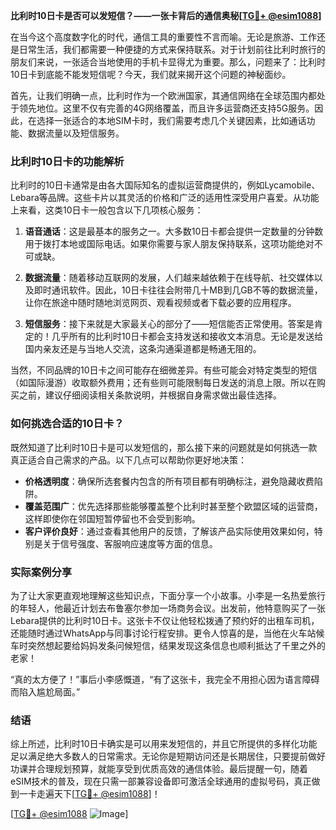 **比利时10日卡是否可以发短信？——一张卡背后的通信奥秘[[TG💪+ @esim1088](https://t.me/s/esim1088)]**

在当今这个高度数字化的时代，通信工具的重要性不言而喻。无论是旅游、工作还是日常生活，我们都需要一种便捷的方式来保持联系。对于计划前往比利时旅行的朋友们来说，一张适合当地使用的手机卡显得尤为重要。那么，问题来了：比利时10日卡到底能不能发短信呢？今天，我们就来揭开这个问题的神秘面纱。

首先，让我们明确一点，比利时作为一个欧洲国家，其通信网络在全球范围内都处于领先地位。这里不仅有完善的4G网络覆盖，而且许多运营商还支持5G服务。因此，在选择一张适合的本地SIM卡时，我们需要考虑几个关键因素，比如通话功能、数据流量以及短信服务。

### 比利时10日卡的功能解析

比利时的10日卡通常是由各大国际知名的虚拟运营商提供的，例如Lycamobile、Lebara等品牌。这些卡片以其灵活的价格和广泛的适用性深受用户喜爱。从功能上来看，这类10日卡一般包含以下几项核心服务：

1. **语音通话**：这是最基本的服务之一。大多数10日卡都会提供一定数量的分钟数用于拨打本地或国际电话。如果你需要与家人朋友保持联系，这项功能绝对不可或缺。
   
2. **数据流量**：随着移动互联网的发展，人们越来越依赖于在线导航、社交媒体以及即时通讯软件。因此，10日卡往往会附带几十MB到几GB不等的数据流量，让你在旅途中随时随地浏览网页、观看视频或者下载必要的应用程序。

3. **短信服务**：接下来就是大家最关心的部分了——短信能否正常使用。答案是肯定的！几乎所有的比利时10日卡都会支持发送和接收文本消息。无论是发送给国内亲友还是与当地人交流，这条沟通渠道都是畅通无阻的。

当然，不同品牌的10日卡之间可能存在细微差异。有些可能会对特定类型的短信（如国际漫游）收取额外费用；还有些则可能限制每日发送的消息上限。所以在购买之前，建议仔细阅读相关条款说明，并根据自身需求做出最佳选择。

### 如何挑选合适的10日卡？

既然知道了比利时10日卡是可以发短信的，那么接下来的问题就是如何挑选一款真正适合自己需求的产品。以下几点可以帮助你更好地决策：

- **价格透明度**：确保所选套餐内包含的所有项目都有明确标注，避免隐藏收费陷阱。
- **覆盖范围广**：优先选择那些能够覆盖整个比利时甚至整个欧盟区域的运营商，这样即使你在邻国短暂停留也不会受到影响。
- **客户评价良好**：通过查看其他用户的反馈，了解该产品实际使用效果如何，特别是关于信号强度、客服响应速度等方面的信息。

### 实际案例分享

为了让大家更直观地理解这些知识点，下面分享一个小故事。小李是一名热爱旅行的年轻人，他最近计划去布鲁塞尔参加一场商务会议。出发前，他特意购买了一张Lebara提供的比利时10日卡。这张卡不仅让他轻松拨通了预约好的出租车司机，还能随时通过WhatsApp与同事讨论行程安排。更令人惊喜的是，当他在火车站候车时突然想起要给妈妈发条问候短信，结果发现这条信息也顺利抵达了千里之外的老家！

“真的太方便了！”事后小李感慨道，“有了这张卡，我完全不用担心因为语言障碍而陷入尴尬局面。”

### 结语

综上所述，比利时10日卡确实是可以用来发短信的，并且它所提供的多样化功能足以满足绝大多数人的日常需求。无论你是短期访问还是长期居住，只要提前做好功课并合理规划预算，就能享受到优质高效的通信体验。最后提醒一句，随着eSIM技术的普及，现在只需一部兼容设备即可激活全球通用的虚拟号码，真正做到一卡走遍天下[[TG💪+ @esim1088](https://t.me/s/esim1088)]！

[[TG💪+ @esim1088](https://t.me/s/esim1088) ![Image](https://i.postimg.cc/4NQfJmqS/Snipaste-2025-05-13-00-14-12.png)]
